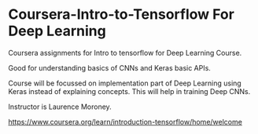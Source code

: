 # Coursera-Intro-to-Tensorflow For Deep Learning

Coursera assignments for Intro to tensorflow for Deep Learning Course. 

Good for understanding basics of CNNs and Keras basic APIs.

Course will be focussed on implementation part of Deep Learning using Keras instead of explaining concepts. This will help in training Deep CNNs.

Instructor is Laurence Moroney.

https://www.coursera.org/learn/introduction-tensorflow/home/welcome

